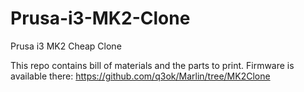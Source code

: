 # Prusa-i3-MK2-Clone
Prusa i3 MK2 Cheap Clone

This repo contains bill of materials and the parts to print.
Firmware is available there: https://github.com/q3ok/Marlin/tree/MK2Clone